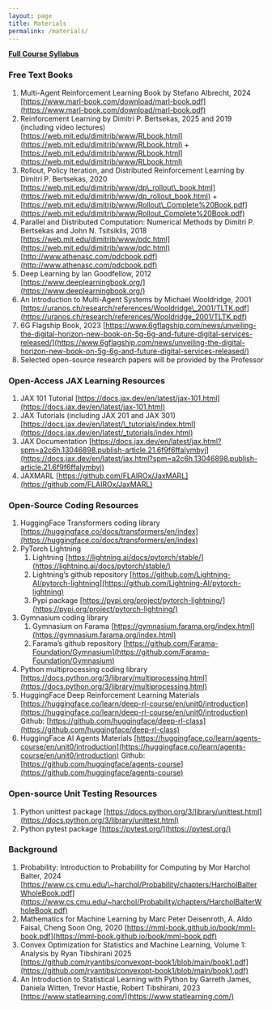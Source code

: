 ```yaml
---
layout: page
title: Materials
permalink: /materials/
---
```


[**Full Course Syllabus**](/modern-distributed-computing-with-AI-Agents/syllabus/)

### Free Text Books

1. Multi-Agent Reinforcement Learning Book by Stefano Albrecht, 2024 [https://www.marl-book.com/download/marl-book.pdf](https://www.marl-book.com/download/marl-book.pdf)   
2. Reinforcement Learning by Dimitri P. Bertsekas, 2025 and 2019 (including video lectures) [https://web.mit.edu/dimitrib/www/RLbook.html](https://web.mit.edu/dimitrib/www/RLbook.html) \+ [https://web.mit.edu/dimitrib/www/RLbook.html](https://web.mit.edu/dimitrib/www/RLbook.html)   
3. Rollout, Policy Iteration, and Distributed Reinforcement Learning by Dimitri P. Bertsekas, 2020 [https://web.mit.edu/dimitrib/www/dp\_rollout\_book.html](https://web.mit.edu/dimitrib/www/dp_rollout_book.html) \+ [https://web.mit.edu/dimitrib/www/Rollout\_Complete%20Book.pdf](https://web.mit.edu/dimitrib/www/Rollout_Complete%20Book.pdf)   
4. Parallel and Distributed Computation: Numerical Methods by Dimitri P. Bertsekas and John N. Tsitsiklis, 2018 [https://web.mit.edu/dimitrib/www/pdc.html](https://web.mit.edu/dimitrib/www/pdc.html)  [http://www.athenasc.com/pdcbook.pdf](http://www.athenasc.com/pdcbook.pdf)   
5. Deep Learning by Ian Goodfellow, 2012 [https://www.deeplearningbook.org/](https://www.deeplearningbook.org/)   
6. An Introduction to Multi-Agent Systems by Michael Wooldridge, 2001  [https://uranos.ch/research/references/Wooldridge\_2001/TLTK.pdf](https://uranos.ch/research/references/Wooldridge_2001/TLTK.pdf)   
7. 6G Flagship Book, 2023 [https://www.6gflagship.com/news/unveiling-the-digital-horizon-new-book-on-5g-6g-and-future-digital-services-released/](https://www.6gflagship.com/news/unveiling-the-digital-horizon-new-book-on-5g-6g-and-future-digital-services-released/)   
8. Selected open-source research papers will be provided by the Professor

### Open-Access JAX Learning Resources

1. JAX 101 Tutorial [https://docs.jax.dev/en/latest/jax-101.html](https://docs.jax.dev/en/latest/jax-101.html)   
2. JAX Tutorials (including JAX 201 and JAX 301\) [https://docs.jax.dev/en/latest/\_tutorials/index.html](https://docs.jax.dev/en/latest/_tutorials/index.html)   
3. JAX Documentation [https://docs.jax.dev/en/latest/jax.html?spm=a2c6h.13046898.publish-article.21.6f9f6ffaIymbyj](https://docs.jax.dev/en/latest/jax.html?spm=a2c6h.13046898.publish-article.21.6f9f6ffaIymbyj)   
4. JAXMARL [https://github.com/FLAIROx/JaxMARL](https://github.com/FLAIROx/JaxMARL)   
   

### Open-Source Coding Resources

1. HuggingFace Transformers coding library [https://huggingface.co/docs/transformers/en/index](https://huggingface.co/docs/transformers/en/index)   
2. PyTorch Lightning  
   1. Lightning [https://lightning.ai/docs/pytorch/stable/](https://lightning.ai/docs/pytorch/stable/)   
   2. Lightning’s github repository [https://github.com/Lightning-AI/pytorch-lightning](https://github.com/Lightning-AI/pytorch-lightning)   
   3. Pypi package [https://pypi.org/project/pytorch-lightning/](https://pypi.org/project/pytorch-lightning/)   
3. Gymnasium coding library   
   1. Gymnasium on Farama [https://gymnasium.farama.org/index.html](https://gymnasium.farama.org/index.html)   
   2. Farama’s github repository [https://github.com/Farama-Foundation/Gymnasium](https://github.com/Farama-Foundation/Gymnasium)   
4. Python multiprocessing coding library [https://docs.python.org/3/library/multiprocessing.html](https://docs.python.org/3/library/multiprocessing.html)   
5. HuggingFace Deep Reinforcement Learning Materials [https://huggingface.co/learn/deep-rl-course/en/unit0/introduction](https://huggingface.co/learn/deep-rl-course/en/unit0/introduction) Github: [https://github.com/huggingface/deep-rl-class](https://github.com/huggingface/deep-rl-class)   
6. HuggingFace AI Agents Materials [https://huggingface.co/learn/agents-course/en/unit0/introduction](https://huggingface.co/learn/agents-course/en/unit0/introduction) Github: [https://github.com/huggingface/agents-course](https://github.com/huggingface/agents-course) 

### Open-source Unit Testing Resources

1. Python unittest package [https://docs.python.org/3/library/unittest.html](https://docs.python.org/3/library/unittest.html)  
2. Python pytest package [https://pytest.org/](https://pytest.org/)

### Background

1. Probability: Introduction to Probability for Computing by Mor Harchol Balter, 2024 [https://www.cs.cmu.edu/\~harchol/Probability/chapters/HarcholBalterWholeBook.pdf](https://www.cs.cmu.edu/~harchol/Probability/chapters/HarcholBalterWholeBook.pdf)   
2. Mathematics for Machine Learning by Marc Peter Deisenroth, A. Aldo Faisal, Cheng Soon Ong, 2020 [https://mml-book.github.io/book/mml-book.pdf](https://mml-book.github.io/book/mml-book.pdf)   
3. Convex Optimization for Statistics and Machine Learning, Volume 1: Analysis by Ryan Tibshirani 2025 [https://github.com/ryantibs/convexopt-book1/blob/main/book1.pdf](https://github.com/ryantibs/convexopt-book1/blob/main/book1.pdf)   
4. An Introduction to Statistical Learning with Python by Garreth James, Daniela Witten, Trevor Hastie, Robert Tibshirani, 2023 [https://www.statlearning.com/](https://www.statlearning.com/) 